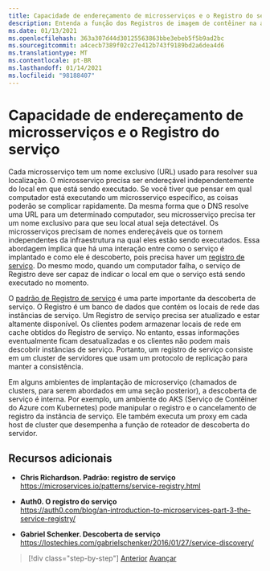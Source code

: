 ```yaml
---
title: Capacidade de endereçamento de microsserviços e o Registro do serviço
description: Entenda a função dos Registros de imagem de contêiner na arquitetura de microsserviços.
ms.date: 01/13/2021
ms.openlocfilehash: 363a307d44d30125563863bbe3ebeb5f5b9ad2bc
ms.sourcegitcommit: a4cecb7389f02c27e412b743f9189bd2a6dea4d6
ms.translationtype: MT
ms.contentlocale: pt-BR
ms.lasthandoff: 01/14/2021
ms.locfileid: "98188407"
---
```

# <a name="microservices-addressability-and-the-service-registry"></a>Capacidade de endereçamento de microsserviços e o Registro do serviço

Cada microsserviço tem um nome exclusivo (URL) usado para resolver sua localização. O microsserviço precisa ser endereçável independentemente do local em que está sendo executado. Se você tiver que pensar em qual computador está executando um microsserviço específico, as coisas poderão se complicar rapidamente. Da mesma forma que o DNS resolve uma URL para um determinado computador, seu microsserviço precisa ter um nome exclusivo para que seu local atual seja detectável. Os microsserviços precisam de nomes endereçáveis que os tornem independentes da infraestrutura na qual eles estão sendo executados. Essa abordagem implica que há uma interação entre como o serviço é implantado e como ele é descoberto, pois precisa haver um [registro de serviço](https://microservices.io/patterns/service-registry.html). Do mesmo modo, quando um computador falha, o serviço de Registro deve ser capaz de indicar o local em que o serviço está sendo executado no momento.

O [padrão de Registro de serviço](https://microservices.io/patterns/service-registry.html) é uma parte importante da descoberta de serviço. O Registro é um banco de dados que contém os locais de rede das instâncias de serviço. Um Registro de serviço precisa ser atualizado e estar altamente disponível. Os clientes podem armazenar locais de rede em cache obtidos do Registro de serviço. No entanto, essas informações eventualmente ficam desatualizadas e os clientes não podem mais descobrir instâncias de serviço. Portanto, um registro de serviço consiste em um cluster de servidores que usam um protocolo de replicação para manter a consistência.

Em alguns ambientes de implantação de microserviço (chamados de clusters, para serem abordados em uma seção posterior), a descoberta de serviço é interna. Por exemplo, um ambiente do AKS (Serviço de Contêiner do Azure com Kubernetes) pode manipular o registro e o cancelamento de registro da instância de serviço. Ele também executa um proxy em cada host de cluster que desempenha a função de roteador de descoberta do servidor.

## <a name="additional-resources"></a>Recursos adicionais

- **Chris Richardson. Padrão: registro de serviço** \
  <https://microservices.io/patterns/service-registry.html>

- **Auth0. O registro do serviço** \
  <https://auth0.com/blog/an-introduction-to-microservices-part-3-the-service-registry/>

- **Gabriel Schenker. Descoberta de serviço** \
  <https://lostechies.com/gabrielschenker/2016/01/27/service-discovery/>

>[!div class="step-by-step"]
>[Anterior](maintain-microservice-apis.md) 
> [Avançar](microservice-based-composite-ui-shape-layout.md)

